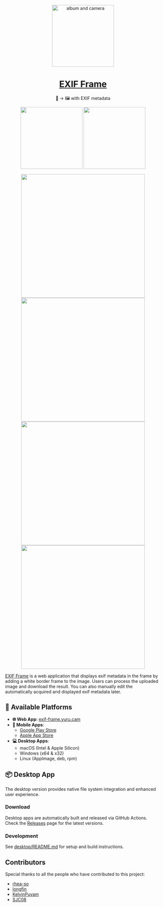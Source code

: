 <p align="center">
  <img src="https://github.com/yurucam/exif-frame/assets/25793226/b9de5dc3-344a-4a3f-8cfb-ed4c82404cea" alt="album and camera" width=200px />
</p>

<h1 align="center"><a href="https://exif-frame.yuru.cam">EXIF Frame</a></h1>

<p align="center">
  📸 → 🖼️ with EXIF metadata
</p>

<p align="center">
  <a href="https://play.google.com/store/apps/details?id=com.yurucam.exif"><img src="https://github.com/yurucam/exif-frame/assets/25793226/9be351a3-6c57-4033-a9e4-d95595a26dcd" width="200px" /></a>
  <a href="https://apps.apple.com/kr/app/exif-%ED%94%84%EB%A0%88%EC%9E%84/id6494989030"><img src="https://github.com/yurucam/exif-frame/assets/25793226/54f6d50f-e5f7-4b46-8bb0-5a646fce0dca" width="200px" /></a>
<p/>

<p align="center">
  <img src="https://github.com/yurucam/exif-frame/assets/25793226/9c992235-709b-46a6-9986-64f9bf7af288" width="400px" />
  <img src="https://github.com/yurucam/exif-frame/assets/25793226/415f3838-38f0-43c8-a5b2-55afa32b6659" width="400px" />
  <img src="https://github.com/yurucam/exif-frame/assets/25793226/55a28890-65bf-482a-a14c-8b9561532717" width="400px" />
  <img src="https://github.com/yurucam/exif-frame/assets/25793226/b8b60b55-665b-42b2-b9c6-d39109fd0777" width="400px" />
<p/>

[EXIF Frame](https://exif-frame.yuru.cam) is a web application that displays exif metadata in the frame by adding a white border frame to the image. Users can process the uploaded image and download the result. You can also manually edit the automatically acquired and displayed exif metadata later.

## 🚀 Available Platforms

- **🌐 Web App**: [exif-frame.yuru.cam](https://exif-frame.yuru.cam)
- **📱 Mobile Apps**: 
  - [Google Play Store](https://play.google.com/store/apps/details?id=com.yurucam.exif)
  - [Apple App Store](https://apps.apple.com/kr/app/exif-%ED%94%84%EB%A0%88%EC%9E%84/id6494989030)
- **💻 Desktop Apps**: 
  - macOS (Intel & Apple Silicon)
  - Windows (x64 & x32)
  - Linux (AppImage, deb, rpm)

## 📦 Desktop App

The desktop version provides native file system integration and enhanced user experience.

### Download

Desktop apps are automatically built and released via GitHub Actions. Check the [Releases](https://github.com/yurucam/exif-frame/releases) page for the latest versions.

### Development

See [desktop/README.md](desktop/README.md) for setup and build instructions.

## Contributors

Special thanks to all the people who have contributed to this project:

- [rhea-so](https://github.com/rhea-so)
- [longfin](https://github.com/longfin)
- [KelvinPuyam](https://github.com/KelvinPuyam)
- [SJC08](https://github.com/SJC08)
